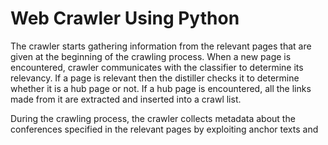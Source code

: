 # Web Crawler Using Python
The crawler starts gathering information from the relevant pages that are given at the beginning of the crawling process. When a new page is encountered, crawler communicates with the classifier to determine its relevancy. If a page is relevant then the distiller checks it to determine whether it is a hub page or not. If a hub page is encountered, all the links made from it are extracted and inserted into a crawl list.

During the crawling process, the crawler collects metadata about the conferences specified in the relevant pages by exploiting anchor texts and <title> tag of the conference announcement pages. The metadata obtained for each conference is stored in a relational database management system.

I mainly research the web site www.last.fm, where people can share their music to each other freely and also can make friends by the same interest about music. We set one username=’Bookman1974’ in http://www.last.fm/community/users . We want to find all web pages of his friends, so we set the other class MyFriends. We also want to know all information of music which he listened to during the period of time, so we set a class MyTracks.
